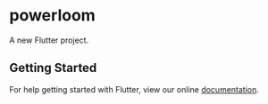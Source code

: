 # powerloom

A new Flutter project.

## Getting Started

For help getting started with Flutter, view our online
[documentation](https://flutter.io/).
